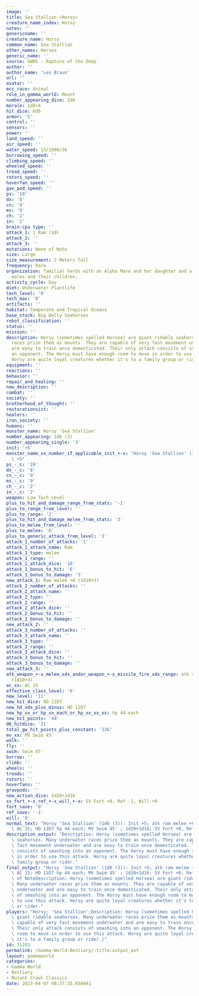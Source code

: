 ```yaml
---
image: ''
title: Sea Stallion «Horsy»
creature_name_index: Horsy
notes: ''
genericname: ''
creature_name: Horsy
common_name: Sea Stallion
other_names: Horsea
generic_name: ''
source: GW05 - Rapture of the Deep
author: ''
author_name: 'Les Braun'
url: ''
avatar: ''
mcc_race: Animal
role_in_gamma_world: Mount
number_appearing_dice: 1d6
morale: 1d8+4
hit_dice: 6d6
armor: '5'
control: ''
sensors: ''
power: ''
land_speed: ''
air_speed: ''
water_speed: 15/1800/36
burrowing_speed: ''
climbing_speed: ''
wheeled_speed: ''
tread_speed: ''
rotors_speed: ''
hoverfan_speed: ''
gav_pod_speed: ''
ps: '19'
dx: '8'
cn: '9'
ms: '9'
ch: '2'
in: '2'
brain-cpu type: ''
attack_1: 1 Ram (10)
attack_2: ''
attack_3: ''
mutations: None of Note
size: Large
size_measurement: 2 Meters Tall
frequency: Rare
organization: familial herds with an Alpha Mare and her daughter and a group of stud
  males and their children.
activity_cycle: Day
diet: Underwater Plantlife
tech_level: '0'
tech_max: '0'
artifacts: ''
habitat: Temperate and Tropical Oceans
base_stock: Big Belly Seahorses
robot_classification: ''
status: ''
mission: ''
description: Horsy (sometimes spelled Horsea) are giant ridable seahorses. Many underwater
  races prize them as mounts. They are capable of very fast movement underwater and
  are easy to train once domesticated. Their only attack consists of smashing into
  an opponent. The Horsy must have enough room to move in order to use this attack.
  Horsy are quite loyal creatures whether it's to a family group or rider.
equipment: ''
reactions: ''
behavior: ''
repair_and_healing: ''
new_description: ''
combat: ''
society: ''
brotherhood_of_thought: ''
restorationsist: ''
healers: ''
iron_society: ''
humans: ''
monster_name: Horsy 'Sea Stallion'
number_appearing: 1d6 (3)
number_appearing_single: '3'
init: '+5'
monster_name_xx_number_if_applicable_init_+-x: "Horsy 'Sea Stallion' (1d6 (3)): Init\
  \ +5"
ps_-_c: '19'
dx_-_c: '8'
cn_-_c: '9'
ms_-_c: '9'
ch_-_c: '2'
in_-_c: '2'
weapon: Low Tech Level
plus_to_hit_and_damage_range_from_stats: '-1'
plus_to_range_from_level: ''
plus_to_range: '2'
plus_to_hit_and_damage_melee_from_stats: '3'
plus_to_melee_from_level: ''
plus_to_melee: '6'
plus_to_generic_attack_from_level: '3'
attack_1_number_of_attacks: '1'
attack_1_attack_name: Ram
attack_1_type: melee
attack_1_range: ''
attack_1_attack_dice: '10'
attack_1_bonus_to_hit: '6'
attack_1_bonus_to_damage: '3'
new_attack_1: Ram melee +6 (1d10+3)
attack_2_number_of_attacks: ''
attack_2_attack_name: ''
attack_2_type: ''
attack_2_range: ''
attack_2_attack_dice: ''
attack_2_bonus_to_hit: ''
attack_2_bonus_to_damage: ''
new_attack_2: ''
attack_3_number_of_attacks: ''
attack_3_attack_name: ''
attack_3_type: ''
attack_3_range: ''
attack_3_attack_dice: ''
attack_3_bonus_to_hit: ''
attack_3_bonus_to_damage: ''
new_attack_3: ''
atk_weapon_+-x_melee_xdx_andor_weapon_+-x_missile_fire_xdx_range: atk ram melee +6
  (1d10+3)
ac_xx: AC 15
effective_class_level: '6'
new_level: '11'
new_hit_dice: HD 11D7
new_hd_xdx_plus_minus: HD 11D7
new_hp_xx_or_hp_xx_each_or_hp_xx_xx_xx: hp 44 each
new_hit_points: '44'
d6_hitdice: '21'
total_gw_hit_points_plus_constant: '126'
mv_xx: MV Swim 45'
walk: ''
fly: ''
swim: Swim 45'
burrow: ''
climb: ''
wheels: ''
treads: ''
rotors: ''
hoverfans: ''
gravpods: ''
new_action_dice: 1d20+1d16
sv_fort_+-x_ref_+-x_will_+-x: SV Fort +0, Ref -1, Will +0
fort_save: '0'
ref_save: '-1'
will: '0'
normal_text: "Horsy 'Sea Stallion' (1d6 (3)): Init +5; atk ram melee +6 (1d10+3);\
  \ AC 15; HD 11D7 hp 44 each; MV Swim 45' ; 1d20+1d16; SV Fort +0, Ref -1, Will +0"
description_output: "Description: Horsy (sometimes spelled Horsea) are giant ridable\
  \ seahorses. Many underwater races prize them as mounts. They are capable of very\
  \ fast movement underwater and are easy to train once domesticated. Their only attack\
  \ consists of smashing into an opponent. The Horsy must have enough room to move\
  \ in order to use this attack. Horsy are quite loyal creatures whether it's to a\
  \ family group or rider."
final_output: "Horsy 'Sea Stallion' (1d6 (3)): Init +5; atk ram melee +6 (1d10+3);\
  \ AC 15; HD 11D7 hp 44 each; MV Swim 45' ; 1d20+1d16; SV Fort +0, Ref -1, Will +0None\
  \ of NoteDescription: Horsy (sometimes spelled Horsea) are giant ridable seahorses.\
  \ Many underwater races prize them as mounts. They are capable of very fast movement\
  \ underwater and are easy to train once domesticated. Their only attack consists\
  \ of smashing into an opponent. The Horsy must have enough room to move in order\
  \ to use this attack. Horsy are quite loyal creatures whether it's to a family group\
  \ or rider."
players: "Horsy; 'Sea Stallion';Description: Horsy (sometimes spelled Horsea) are\
  \ giant ridable seahorses. Many underwater races prize them as mounts. They are\
  \ capable of very fast movement underwater and are easy to train once domesticated.\
  \ Their only attack consists of smashing into an opponent. The Horsy must have enough\
  \ room to move in order to use this attack. Horsy are quite loyal creatures whether\
  \ it's to a family group or rider.|"
id: 71293
permalink: /Gamma-World-Bestiary/:title:output_ext
layout: gammaworld
categories:
- Gamma World
- Bestiary
- Mutant Crawl Classics
date: 2023-04-07 08:37:35.650441
---
```

